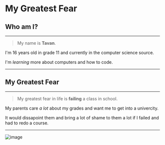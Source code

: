 # My Greatest Fear

## Who am I?

---

> My name is **Tavan**. 

I'm 16 years old in grade 11 and currently in the computer science source. 

I'm *learning* more about computers and how to code. 

---

## My Greatest Fear

---

> My greatest fear in life is **failing** a class in school.

My parents care *a lot* about my grades and want me to get into a univercity.

It would dissapoint them and bring a lot of shame to them a lot if I failed and had to redo a course.

---

![image](https://user-images.githubusercontent.com/127130183/223480859-740af02c-2ab4-4ac8-b9f9-023542f6e900.png)
